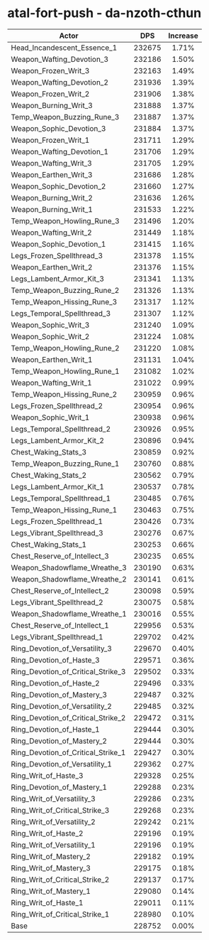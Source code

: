 # atal-fort-push - da-nzoth-cthun
| Actor | DPS | Increase |
|---|:---:|:---:|
|Head_Incandescent_Essence_1|232675|1.71%|
|Weapon_Wafting_Devotion_3|232186|1.50%|
|Weapon_Frozen_Writ_3|232163|1.49%|
|Weapon_Wafting_Devotion_2|231936|1.39%|
|Weapon_Frozen_Writ_2|231906|1.38%|
|Weapon_Burning_Writ_3|231888|1.37%|
|Temp_Weapon_Buzzing_Rune_3|231887|1.37%|
|Weapon_Sophic_Devotion_3|231884|1.37%|
|Weapon_Frozen_Writ_1|231711|1.29%|
|Weapon_Wafting_Devotion_1|231706|1.29%|
|Weapon_Wafting_Writ_3|231705|1.29%|
|Weapon_Earthen_Writ_3|231686|1.28%|
|Weapon_Sophic_Devotion_2|231660|1.27%|
|Weapon_Burning_Writ_2|231636|1.26%|
|Weapon_Burning_Writ_1|231533|1.22%|
|Temp_Weapon_Howling_Rune_3|231496|1.20%|
|Weapon_Wafting_Writ_2|231449|1.18%|
|Weapon_Sophic_Devotion_1|231415|1.16%|
|Legs_Frozen_Spellthread_3|231378|1.15%|
|Weapon_Earthen_Writ_2|231376|1.15%|
|Legs_Lambent_Armor_Kit_3|231341|1.13%|
|Temp_Weapon_Buzzing_Rune_2|231326|1.13%|
|Temp_Weapon_Hissing_Rune_3|231317|1.12%|
|Legs_Temporal_Spellthread_3|231307|1.12%|
|Weapon_Sophic_Writ_3|231240|1.09%|
|Weapon_Sophic_Writ_2|231224|1.08%|
|Temp_Weapon_Howling_Rune_2|231220|1.08%|
|Weapon_Earthen_Writ_1|231131|1.04%|
|Temp_Weapon_Howling_Rune_1|231082|1.02%|
|Weapon_Wafting_Writ_1|231022|0.99%|
|Temp_Weapon_Hissing_Rune_2|230959|0.96%|
|Legs_Frozen_Spellthread_2|230954|0.96%|
|Weapon_Sophic_Writ_1|230938|0.96%|
|Legs_Temporal_Spellthread_2|230926|0.95%|
|Legs_Lambent_Armor_Kit_2|230896|0.94%|
|Chest_Waking_Stats_3|230859|0.92%|
|Temp_Weapon_Buzzing_Rune_1|230760|0.88%|
|Chest_Waking_Stats_2|230562|0.79%|
|Legs_Lambent_Armor_Kit_1|230537|0.78%|
|Legs_Temporal_Spellthread_1|230485|0.76%|
|Temp_Weapon_Hissing_Rune_1|230463|0.75%|
|Legs_Frozen_Spellthread_1|230426|0.73%|
|Legs_Vibrant_Spellthread_3|230276|0.67%|
|Chest_Waking_Stats_1|230253|0.66%|
|Chest_Reserve_of_Intellect_3|230235|0.65%|
|Weapon_Shadowflame_Wreathe_3|230190|0.63%|
|Weapon_Shadowflame_Wreathe_2|230141|0.61%|
|Chest_Reserve_of_Intellect_2|230098|0.59%|
|Legs_Vibrant_Spellthread_2|230075|0.58%|
|Weapon_Shadowflame_Wreathe_1|230016|0.55%|
|Chest_Reserve_of_Intellect_1|229956|0.53%|
|Legs_Vibrant_Spellthread_1|229702|0.42%|
|Ring_Devotion_of_Versatility_3|229670|0.40%|
|Ring_Devotion_of_Haste_3|229571|0.36%|
|Ring_Devotion_of_Critical_Strike_3|229502|0.33%|
|Ring_Devotion_of_Haste_2|229496|0.33%|
|Ring_Devotion_of_Mastery_3|229487|0.32%|
|Ring_Devotion_of_Versatility_2|229485|0.32%|
|Ring_Devotion_of_Critical_Strike_2|229472|0.31%|
|Ring_Devotion_of_Haste_1|229444|0.30%|
|Ring_Devotion_of_Mastery_2|229444|0.30%|
|Ring_Devotion_of_Critical_Strike_1|229427|0.30%|
|Ring_Devotion_of_Versatility_1|229362|0.27%|
|Ring_Writ_of_Haste_3|229328|0.25%|
|Ring_Devotion_of_Mastery_1|229288|0.23%|
|Ring_Writ_of_Versatility_3|229286|0.23%|
|Ring_Writ_of_Critical_Strike_3|229268|0.23%|
|Ring_Writ_of_Versatility_2|229242|0.21%|
|Ring_Writ_of_Haste_2|229196|0.19%|
|Ring_Writ_of_Versatility_1|229196|0.19%|
|Ring_Writ_of_Mastery_2|229182|0.19%|
|Ring_Writ_of_Mastery_3|229175|0.18%|
|Ring_Writ_of_Critical_Strike_2|229137|0.17%|
|Ring_Writ_of_Mastery_1|229080|0.14%|
|Ring_Writ_of_Haste_1|229011|0.11%|
|Ring_Writ_of_Critical_Strike_1|228980|0.10%|
|Base|228752|0.00%|
